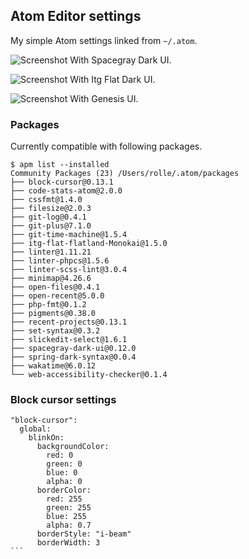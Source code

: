 ## Atom Editor settings

My simple Atom settings linked from `~/.atom`.

![Screenshot](http://i.imgur.com/vZ5zqm5.png "With Spacegray Dark UI")
With Spacegray Dark UI.

![Screenshot](https://rolle.design/atom-settings-apr16.png "With Itg Flat Dark UI.")
With Itg Flat Dark UI.

![Screenshot](https://rolle.design/atom-settings-oct-2016.png "With Genesis UI.")
With Genesis UI.

### Packages

Currently compatible with following packages.

````
$ apm list --installed
Community Packages (23) /Users/rolle/.atom/packages
├── block-cursor@0.13.1
├── code-stats-atom@2.0.0
├── cssfmt@1.4.0
├── filesize@2.0.3
├── git-log@0.4.1
├── git-plus@7.1.0
├── git-time-machine@1.5.4
├── itg-flat-flatland-Monokai@1.5.0
├── linter@1.11.21
├── linter-phpcs@1.5.6
├── linter-scss-lint@3.0.4
├── minimap@4.26.6
├── open-files@0.4.1
├── open-recent@5.0.0
├── php-fmt@0.1.2
├── pigments@0.38.0
├── recent-projects@0.13.1
├── set-syntax@0.3.2
├── slickedit-select@1.6.1
├── spacegray-dark-ui@0.12.0
├── spring-dark-syntax@0.0.4
├── wakatime@6.0.12
└── web-accessibility-checker@0.1.4
````

### Block cursor settings

````
"block-cursor":
  global:
    blinkOn:
      backgroundColor:
        red: 0
        green: 0
        blue: 0
        alpha: 0
      borderColor:
        red: 255
        green: 255
        blue: 255
        alpha: 0.7
      borderStyle: "i-beam"
      borderWidth: 3
```
